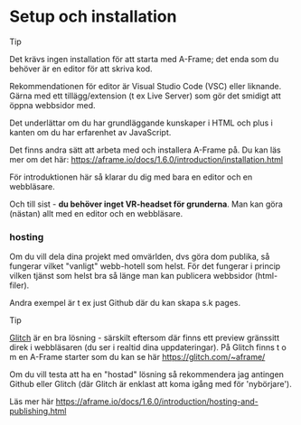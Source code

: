 # Setup och installation

> [!TIP]
> Det krävs ingen installation för att starta med A-Frame; 
> det enda som du behöver är en editor för att skriva kod.


Rekommendationen för editor är Visual Studio Code (VSC) eller liknande. Gärna med ett tillägg/extension (t ex Live Server) som gör det smidigt att öppna webbsidor med.

Det underlättar om du har grundläggande kunskaper i HTML och plus i kanten om du har erfarenhet av JavaScript.


Det finns andra sätt att arbeta med och installera A-Frame på.
Du kan läs mer om det här: https://aframe.io/docs/1.6.0/introduction/installation.html

För introduktionen här så klarar du dig med bara en editor och en webbläsare.

Och till sist - **du behöver inget VR-headset för grunderna**. Man kan göra (nästan) allt med en editor och en webbläsare.




### hosting

Om du vill dela dina projekt med omvärlden, dvs göra dom publika, så fungerar vilket "vanligt" webb-hotell som helst.
För det fungerar i princip vilken tjänst som helst bra så länge man kan publicera webbsidor (html-filer).

Andra exempel är t ex just Github där du kan skapa s.k pages.

> [!TIP]
> [Glitch](https://glitch.com/) är en bra lösning - särskilt eftersom där finns ett
> preview gränssitt direk i webbläsaren (du ser i realtid dina uppdateringar).
> På Glitch finns t o m en A-Frame starter som du kan se här https://glitch.com/~aframe/


Om du vill testa att ha en "hostad" lösning så rekommendera jag antingen Github eller Glitch (där Glitch är enklast att koma igång med för 'nybörjare').

Läs mer här https://aframe.io/docs/1.6.0/introduction/hosting-and-publishing.html



